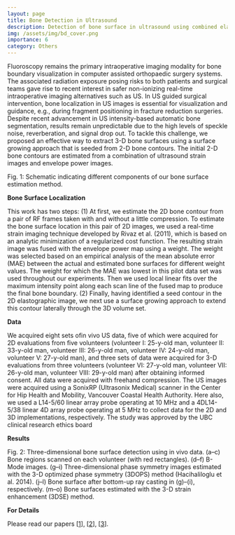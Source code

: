 ```yaml
---
layout: page
title: Bone Detection in Ultrasound
description: Detection of bone surface in ultrasound using combined elastography and envelope signal power
img: /assets/img/bd_cover.png
importance: 6
category: Others
---
```


Fluoroscopy remains the primary intraoperative imaging modality for bone boundary visualization in computer assisted orthopaedic surgery systems. The associated radiation exposure posing risks to both patients and surgical teams gave rise to recent interest in safer non-ionizing real-time intraoperative imaging alternatives such as US. In US guided surgical intervention, bone localization in US images is essential for visualization and guidance, e.g., during fragment positioning in fracture reduction surgeries. Despite recent advancement in US intensity-based automatic bone segmentation, results remain unpredictable due to the high levels of speckle noise, reverberation, and signal drop out. To tackle this challenge, we proposed an effective way to extract 3-D bone surfaces using a surface growing approach that is seeded from 2-D bone contours. The initial 2-D bone contours are estimated from a combination of ultrasound strain images and envelope power images.

<div class="row">
    <div class="col-sm mt-3 mt-md-0">
        <img class="img-fluid rounded z-depth-1" src="{{ '/assets/img/bd_fig1.png' | relative_url }}" alt="" title="example image"/>
    </div>
</div>
<div class="caption">
    Fig. 1: Schematic indicating different components of our bone surface estimation method.
</div>

<strong>Bone Surface Localization</strong>

This work has two steps: (1) At first, we estimate the 2D bone contour from a pair of RF frames taken with and without a little compression. To estimate the bone surface location in this pair of 2D images, we used a real-time strain imaging technique developed by Rivaz et al. (2011), which is based on an analytic minimization of a regularized cost function. The resulting strain image was fused with the envelope power map using a weight. The weight was selected based on an empirical analysis of the mean absolute error (MAE) between the actual and estimated bone surfaces for different weight values. The weight for which the MAE was lowest in this pilot data set was used throughout our experiments. Then we used local linear fits over the maximum intensity point along each scan line of the fused map to produce the final bone boundary. (2) Finally, having identified a seed contour in the 2D elastographic image, we next use a surface growing approach to extend this contour laterally through the 3D volume set. 

<strong>Data</strong>

We acquired eight sets ofin vivo US data, five of which were acquired for 2D evaluations from five volunteers (volunteer I: 25-y-old man, volunteer
II: 33-y-old man, volunteer III: 26-y-old man, volunteer IV: 24-y-old man, volunteer V: 27-y-old man), and three sets of data were acquired for 3-D evaluations from three volunteers (volunteer VI: 27-y-old man, volunteer VII: 26-y-old man, volunteer VIII: 29-y-old man) after obtaining informed consent. All data were acquired with freehand compression. The US images were acquired using a SonixRP (Ultrasonix Medical) scanner in the Center for Hip Health and Mobility, Vancouver Coastal Health Authority. Here also, we used a L14-5/60 linear array probe operating at 10 MHz and a 4DL14-5/38 linear 4D array probe operating at 5 MHz to collect data for the 2D and 3D implementations, respectively. The study was approved by the UBC clinical research ethics board

<strong>Results</strong>

<div class="row">
    <div class="col-sm mt-3 mt-md-0">
        <img class="img-fluid rounded z-depth-1" src="{{ '/assets/img/bd_fig2.png' | relative_url }}" alt="" title="example image"/>
    </div>
</div>
<div class="caption">
    Fig. 2: Three-dimensional bone surface detection using in vivo data. (a–c) Bone regions scanned on each volunteer (with red rectangles). (d–f) B-Mode images. (g–i) Three-dimensional phase symmetry images estimated with the 3-D optimized phase symmetry (3DOPS) method (Hacihaliloglu et al. 2014). (j–l) Bone surface after bottom-up ray casting in (g)–(i), respectively. (m–o) Bone surfaces estimated with the 3-D strain enhancement (3DSE) method.
</div>

<strong>For Details</strong>

Please read our papers [[1](https://www.sciencedirect.com/science/article/pii/S0301562916303696?casa_token=krY2KlUluY8AAAAA:5y7hfrUvrHjJkcsVWHnUtw5g3Wa3KWuLRwL3oSu8Ggn6YjiCxEd166yYSrWmEingXL1H09FN)], [[2](https://link.springer.com/chapter/10.1007/978-3-319-10404-1_45)], [[3](https://arafathm.github.io/assets/pdf/MICCAI2014.pdf)].
